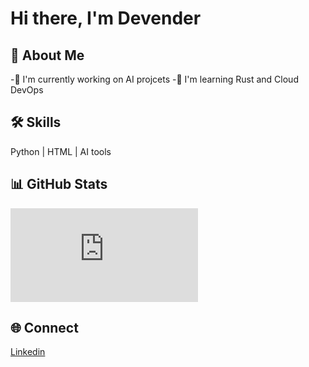 # Hi there, I'm Devender

## 🚀 About Me 
-🔭 I'm currently working on AI projcets
-🌱 I'm learning Rust and Cloud DevOps

## 🛠 Skills
Python | HTML | AI tools

## 📊 GitHub Stats
![Devnder's Github status](https://github.com/Devender64/Devender/edit/main/README.md)

## 🌐 Connect
[Linkedin](https://www.linkedin.com/in/devender-bhukya-042216319/)

